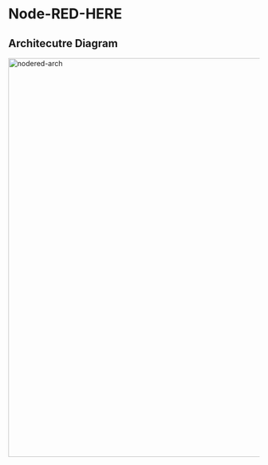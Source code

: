 # Node-RED-HERE

## Architecutre Diagram
<img width="800" alt="nodered-arch" src="https://user-images.githubusercontent.com/36239840/90247623-06b8b000-de48-11ea-9fca-8c698ba98e30.PNG">
